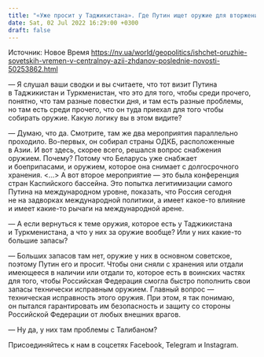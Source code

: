 ```yaml
---
title: "«Уже просит у Таджикистана». Где Путин ищет оружие для вторжения в Украину и как пытается вернуть авторитет в ОДКБ — Жданов"
date: Sat, 02 Jul 2022 16:29:00 +0300
draft: false
---
```

Источник: Новое Время https://nv.ua/world/geopolitics/ishchet-oruzhie-sovetskih-vremen-v-centralnoy-azii-zhdanov-poslednie-novosti-50253862.html


— Я слушал ваши сводки и вы считаете, что тот визит Путина в Таджикистан и Туркменистан, что это для того, чтобы среди прочего, понятно, что там разные повестки дня, и там есть разные проблемы, но там есть среди прочего, что он туда приехал для того чтобы собирать оружие. Какую логику вы в этом видите?

— Думаю, что да. Смотрите, там же два мероприятия параллельно проходило. Во-первых, он собирал страны ОДКБ, расположенные в Азии. И вот здесь, скорее всего, решался вопрос снабжения оружием. Почему? Потому что Беларусь уже снабжает и боеприпасами, и оружием, которое она снимает с долгосрочного хранения. <...> А вот второе мероприятие — это была конференция стран Каспийского бассейна. Это попытка легитимизации самого Путина на международном уровне, показать, что Россия сегодня не на задворках международной политики, а имеет какое-то влияние и имеет какие-то рычаги на международной арене.

— А если вернуться к теме оружия, которое есть у Таджикистана и Туркменистана, а что у них за оружие вообще? Или у них какие-то большие запасы?

— Больших запасов там нет, оружие у них в основном советское, поэтому Путин его и просит. Чтобы они сняли с хранения или отдали имеющееся в наличии или отдали то, которое есть в воинских частях для того, чтобы Российская Федерация смогла быстро пополнить свои запасы технически исправным оружием. Главный вопрос — техническая исправность этого оружия. При этом, я так понимаю, он пытался гарантировать им безопасность и защиту со стороны Российской Федерации от любых внешних врагов.

— Ну да, у них там проблемы с Талибаном?

Присоединяйтесь к нам в соцсетях Facebook, Telegram и Instagram.
